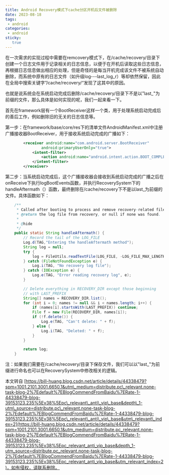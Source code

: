 ```yaml
---
title: Android Recovery模式下cache分区开机后文件被删除
date: 2023-08-18
tags:
 - android
categories: 
 - android
sticky: 
   true
---
```


 在一次需求的实现过程中需要在remcovery模式下，在/cache/recovery/目录下创建一个日志文件用于记录相关的日志信息，以便于在开机后读取这些日志信息，再根据日志信息做出相应的处理，但是奇怪的是每当开机完成该文件不被系统自动删除，而系统中原有的日志文件（如升级log---last\_log\_r）等却依然保留，因此在全局中搜索关键字”/cache/recovery/“发现了这其中的原因。

也就是说系统会在系统启动完成后删除/cache/recovery/目录下不是以”last\_"为前缀的文件，那么具体是如何实现的呢，我们一起来看一下。

首先在framework层有一个BootReceiver这样一个类，用于处理系统启动完成后的善后工作，例如删除旧的无关的日志信息等。

第一步：在framework/base/core/res下的清单文件AndroidManifest.xml中注册广播接收器BootReceiver，用于接收系统启动完成的广播如下：

```xml
        <receiver android:name="com.android.server.BootReceiver"
                android:primaryUserOnly="true">
            <intent-filter>
                <action android:name="android.intent.action.BOOT_COMPLETED" />
            </intent-filter>
        </receiver>
```

第二步：当系统启动完成后，这个广播接收器会接收到系统启动完成的广播之后在onReceive下执行logBootEvents函数，并执行RecoverySystem下的handleAftermath（）函数，最终删除在/cache/recovery下不是以last\_为前缀的文件。具体函数如下：

```java
    /**
     * Called after booting to process and remove recovery-related files.
     * @return the log file from recovery, or null if none was found.
     *
     * @hide
     */
    public static String handleAftermath() {
        // Record the tail of the LOG_FILE
        Log.d(TAG,"Entering the handleAftermath method");
        String log = null;
        try {
            log = FileUtils.readTextFile(LOG_FILE, -LOG_FILE_MAX_LENGTH, "...\n");
        } catch (FileNotFoundException e) {
            Log.i(TAG, "No recovery log file");
        } catch (IOException e) {
            Log.e(TAG, "Error reading recovery log", e);
        }

        // Delete everything in RECOVERY_DIR except those beginning
        // with LAST_PREFIX
        String[] names = RECOVERY_DIR.list();
        for (int i = 0; names != null && i < names.length; i++) {
            if (names[i].startsWith(LAST_PREFIX)) continue;
            File f = new File(RECOVERY_DIR, names[i]);
            if (!f.delete()) {
                Log.e(TAG, "Can't delete: " + f);
            } else {
                Log.i(TAG, "Deleted: " + f);
            }
        }

        return log;
    }
```
注：如果我们需要在/cache/recovery/目录下保存文件，我们可以以"last\_"为前缀进行命名也可以在RecoverySystem中修改相关的逻辑。  




本文转自 [https://bill-huang.blog.csdn.net/article/details/44338479?spm=1001.2101.3001.6650.1&utm\_medium=distribute.pc\_relevant.none-task-blog-2%7Edefault%7EBlogCommendFromBaidu%7ERate-1-44338479-blog-39153123.235%5Ev38%5Epc\_relevant\_anti\_vip\_base&depth\_1-utm\_source=distribute.pc\_relevant.none-task-blog-2%7Edefault%7EBlogCommendFromBaidu%7ERate-1-44338479-blog-39153123.235%5Ev38%5Epc\_relevant\_anti\_vip\_base&utm\_relevant\_index=2](https://bill-huang.blog.csdn.net/article/details/44338479?spm=1001.2101.3001.6650.1&utm_medium=distribute.pc_relevant.none-task-blog-2%7Edefault%7EBlogCommendFromBaidu%7ERate-1-44338479-blog-39153123.235%5Ev38%5Epc_relevant_anti_vip_base&depth_1-utm_source=distribute.pc_relevant.none-task-blog-2%7Edefault%7EBlogCommendFromBaidu%7ERate-1-44338479-blog-39153123.235%5Ev38%5Epc_relevant_anti_vip_base&utm_relevant_index=2)，如有侵权，请联系删除。